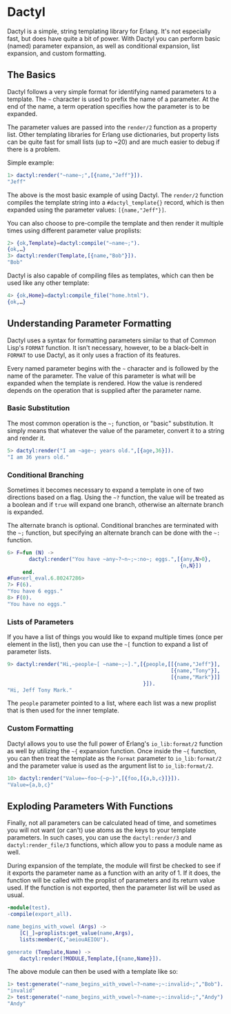 # Dactyl

Dactyl is a simple, string templating library for Erlang. It's not especially fast, but does have quite a bit of power. With Dactyl you can perform basic (named) parameter expansion, as well as conditional expansion, list expansion, and custom formatting.

## The Basics

Dactyl follows a very simple format for identifying named parameters to a template. The `~` character is used to prefix the name of a parameter. At the end of the name, a term operation specifies how the parameter is to be expanded. 

The parameter values are passed into the `render/2` function as a property list. Other templating libraries for Erlang use dictionaries, but property lists can be quite fast for small lists (up to ~20) and are much easier to debug if there is a problem.

Simple example:

```erlang
1> dactyl:render("~name~;",[{name,"Jeff"}]).
"Jeff"
```

The above is the most basic example of using Dactyl. The `render/2` function compiles the template string into a `#dactyl_template{}` record, which is then expanded using the parameter values: `[{name,"Jeff"}]`. 

You can also choose to pre-compile the template and then render it multiple times using different parameter value proplists:

```erlang
2> {ok,Template}=dactyl:compile("~name~;").
{ok,…}
3> dactyl:render(Template,[{name,"Bob"}]).
"Bob"
```

Dactyl is also capable of compiling files as templates, which can then be used like any other template:

```erlang
4> {ok,Home}=dactyl:compile_file("home.html").
{ok,…}
```

## Understanding Parameter Formatting

Dactyl uses a syntax for formatting parameters similar to that of Common Lisp's `FORMAT` function. It isn't necessary, however, to be a black-belt in `FORMAT` to use Dactyl, as it only uses a fraction of its features.

Every named parameter begins with the `~` character and is followed by the name of the parameter. The value of this parameter is what will be expanded when the template is rendered. How the value is rendered depends on the operation that is supplied after the parameter name.

### Basic Substitution

The most common operation is the `~;` function, or "basic" substitution. It simply means that whatever the value of the parameter, convert it to a string and render it.

```erlang
5> dactyl:render("I am ~age~; years old.",[{age,36}]).
"I am 36 years old."
```

### Conditional Branching

Sometimes it becomes necessary to expand a template in one of two directions based on a flag. Using the `~?` function, the value will be treated as a boolean and if `true` will expand one branch, otherwise an alternate branch is expanded.

The alternate branch is optional. Conditional branches are terminated with the `~;` function, but specifying an alternate branch can be done with the `~:` function.

```erlang
6> F=fun (N) -> 
       dactyl:render("You have ~any~?~n~;~:no~; eggs.",[{any,N>0},
                                                        {n,N}]) 
     end.
#Fun<erl_eval.6.80247286>
7> F(6).
"You have 6 eggs."
8> F(0).
"You have no eggs."
```

### Lists of Parameters

If you have a list of things you would like to expand multiple times (once per element in the list), then you can use the `~[` function to expand a list of parameter lists.

```erlang
9> dactyl:render("Hi,~people~[ ~name~;~].",[{people,[[{name,"Jeff"}],                                                     [{name,"Tony"}],                                                     [{name,"Mark"}]]
                                            }]).
"Hi, Jeff Tony Mark."
```

The `people` parameter pointed to a list, where each list was a new proplist that is then used for the inner template.

### Custom Formatting

Dactyl allows you to use the full power of Erlang's `io_lib:format/2` function as well by utilizing the `~{` expansion function. Once inside the `~{` function, you can then treat the template as the `Format` parameter to `io_lib:format/2` and the parameter value is used as the argument list to `io_lib:format/2`.

```erlang
10> dactyl:render("Value=~foo~{~p~}",[{foo,[{a,b,c}]}]).
"Value={a,b,c}"
```

## Exploding Parameters With Functions

Finally, not all parameters can be calculated head of time, and sometimes you will not want (or can't) use atoms as the keys to your template parameters. In such cases, you can use the `dactyl:render/3` and `dactyl:render_file/3` functions, which allow you to pass a module name as well. 

During expansion of the template, the module will first be checked to see if it exports the parameter name as a function with an arity of 1. If it does, the function will be called with the proplist of parameters and its return value used. If the function is not exported, then the parameter list will be used as usual.

```erlang
-module(test).
-compile(export_all).

name_begins_with_vowel (Args) ->
	[C|_]=proplists:get_value(name,Args),
	lists:member(C,"aeiouAEIOU").

generate (Template,Name) ->
	dactyl:render(?MODULE,Template,[{name,Name}]).
```

The above module can then be used with a template like so:

```erlang
1> test:generate("~name_begins_with_vowel~?~name~;~:invalid~;","Bob").
"invalid"
2> test:generate("~name_begins_with_vowel~?~name~;~:invalid~;","Andy").
"Andy"
```

